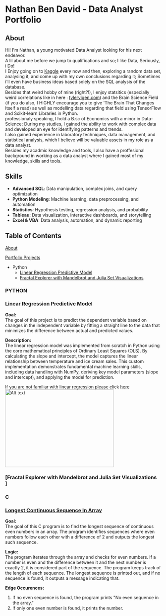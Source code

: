 # Nathan Ben David - Data Analyst Portfolio
## About

Hi! I'm Nathan, a young motivated Data Analyst looking for his next endeavor.<br>A lil about me before we jump to qualifications and so;
I like Data, Seriously, i Do!<br>
I Enjoy going on to [Kaggle](https://www.kaggle.com/learn) every now and then, exploring a random data set,
analysing it, and come up with my own conclusions regarding it; Sometimes i'll even have business ideas based solely on the SQL analysis of the database.<br>
Besides that weird hobby of mine (right?!), I enjoy statsitics (especially weird correlations like in here : [tylervigen.com](https://www.tylervigen.com/spurious-correlations))
and the Brain Science Field (if you do also, I HIGHLY encourage you to give 'The Brain That Changes Itself a read) as well as modelling data regarding that field using TensorFlow and Scikit-learn Libraries in Python.<br>
professionaly speaking, I hold a B.sc of Economics with a minor in Data-Science; During my studies, I gained the ability to work with complex data and developed an eye for identifying patterns and trends.<br> I also gained experience in laboratory techniques, data management, and statistical analysis, which I believe will be valuable assets in my role as a data analyst.<br>
Besides my acadmic knowledge and tools, I also have a proffesional background in working as a data analyst where I gained most of my knowledge, skills and tools.
## Skills
- **Advanced SQL**: Data manipulation, complex joins, and query optimization
- **Python Modeling**: Machine learning, data preprocessing, and automation
- **Statistics**: Hypothesis testing, regression analysis, and probability
- **Tableau**: Data visualization, interactive dashboards, and storytelling
- **Excel & VBA**: Data analysis, automation, and dynamic reporting
## Table of Contents
[About](#about)

[Portfolio Projects](#Portfolio-Projects)

- Python
  - [Linear Regression Predictive Model](Linear-Regression-Predictive-Model)
  - [Fractal Explorer with Mandelbrot and Julia Set Visualizations](Fractal-Explorer-with-Mandelbrot-and-Julia-Set-Visualizations)

### PYTHON
### [Linear Regression Predictive Model<br>](https://github.com/Natan93100/SQL_Project_2024/blob/main/Python/Linear%20Regression%20Model.py)

**Goal:**<br>
The goal of this project is to predict the dependent variable based on changes in the independent variable by fitting
a straight line to the data that minimizes the difference between actual and predicted values.

**Description:**<br>
The linear regression model was implemented from scratch in Python using the core mathematical principles of Ordinary Least Squares (OLS).
By calculating the slope and intercept, the model captures the linear relationship between temperature and ice cream sales.
This custom implementation demonstrates fundamental machine learning skills, including data handling with NumPy,
deriving key model parameters (slope and intercept), and applying the model for prediction.

If you are not familiar with linear regression please click [here](https://en.wikipedia.org/wiki/Linear_regression)<br>
<img src="https://github.com/Natan93100/SQL_Project_2024/blob/main/Scatter%20Chart.png" alt="Alt text" width="350" height="250"><br>

### [Fractal Explorer with Mandelbrot and Julia Set Visualizations<br>]


### C
### [Longest Continuous Sequence In Array](https://github.com/Natan93100/SQL_Project_2024/blob/main/Longest%20Sequence/main.c)

**Goal:**<br>
The goal of this C program is to find the longest sequence of continuous even numbers in an array.
The program identifies sequences where even numbers follow each other with a difference of 2 and outputs the longest such sequence.

**Logic:**<br>
The program iterates through the array and checks for even numbers.
If a number is even and the difference between it and the next number is exactly 2, it is considered part of the sequence.
The program keeps track of the length of each sequence.
The longest sequence is printed out, and if no sequence is found, it outputs a message indicating that.

**Edge Occurences:**
1. If no even sequence is found, the program prints "No even sequence in the array."
2. If only one even number is found, it prints the number.


